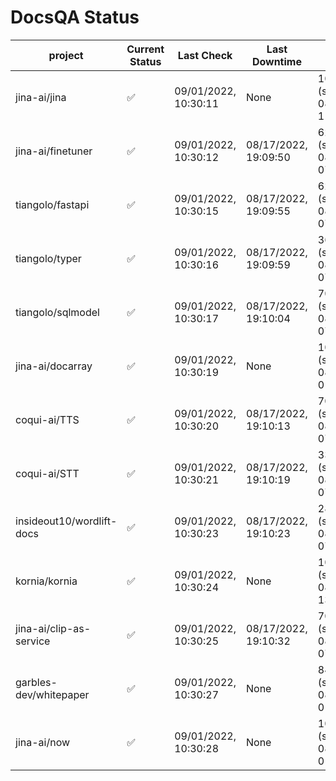 # DocsQA Status

|         project         |Current Status|     Last Check     |   Last Downtime    |              % Uptime              |
|-------------------------|--------------|--------------------|--------------------|------------------------------------|
|jina-ai/jina             |✅            |09/01/2022, 10:30:11|None                |100.000 (since 08/29/2022, 11:24:14)|
|jina-ai/finetuner        |✅            |09/01/2022, 10:30:12|08/17/2022, 19:09:50|628.845 (since 08/15/2022, 07:09:42)|
|tiangolo/fastapi         |✅            |09/01/2022, 10:30:15|08/17/2022, 19:09:55|628.782 (since 08/15/2022, 07:09:42)|
|tiangolo/typer           |✅            |09/01/2022, 10:30:16|08/17/2022, 19:09:59|36.375 (since 08/15/2022, 07:09:42) |
|tiangolo/sqlmodel        |✅            |09/01/2022, 10:30:17|08/17/2022, 19:10:04|70.577 (since 08/15/2022, 07:09:42) |
|jina-ai/docarray         |✅            |09/01/2022, 10:30:19|None                |100.000 (since 08/24/2022, 01:39:12)|
|coqui-ai/TTS             |✅            |09/01/2022, 10:30:20|08/17/2022, 19:10:13|70.566 (since 08/15/2022, 07:09:42) |
|coqui-ai/STT             |✅            |09/01/2022, 10:30:21|08/17/2022, 19:10:19|337.428 (since 08/15/2022, 07:09:42)|
|insideout10/wordlift-docs|✅            |09/01/2022, 10:30:23|08/17/2022, 19:10:23|281.105 (since 08/15/2022, 07:09:42)|
|kornia/kornia            |✅            |09/01/2022, 10:30:24|None                |100.000 (since 08/30/2022, 13:49:49)|
|jina-ai/clip-as-service  |✅            |09/01/2022, 10:30:25|08/17/2022, 19:10:32|70.630 (since 08/15/2022, 07:09:42) |
|garbles-dev/whitepaper   |✅            |09/01/2022, 10:30:27|None                |84.796 (since 08/24/2022, 01:39:12) |
|jina-ai/now              |✅            |09/01/2022, 10:30:28|None                |100.000 (since 08/24/2022, 01:39:12)|
